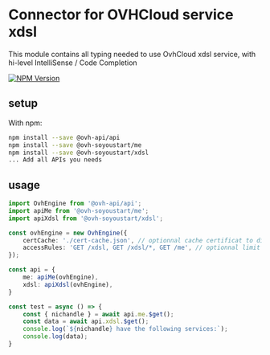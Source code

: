 # Connector for OVHCloud service xdsl

This module contains all typing needed to use OvhCloud xdsl service, with hi-level IntelliSense / Code Completion

[![NPM Version](https://img.shields.io/npm/v/@ovh-soyoustart/xdsl.svg?style=flat)](https://www.npmjs.org/package/@ovh-soyoustart/xdsl)

## setup

With npm:
````bash
npm install --save @ovh-api/api
npm install --save @ovh-soyoustart/me
npm install --save @ovh-soyoustart/xdsl
... Add all APIs you needs
````

## usage

````typescript
import OvhEngine from '@ovh-api/api';
import apiMe from '@ovh-soyoustart/me';
import apiXdsl from '@ovh-soyoustart/xdsl';

const ovhEngine = new OvhEngine({ 
    certCache: './cert-cache.json', // optionnal cache certificat to disk
    accessRules: 'GET /xdsl, GET /xdsl/*, GET /me', // optionnal limit the requested privileges.
});

const api = {
    me: apiMe(ovhEngine),
    xdsl: apiXdsl(ovhEngine),
}

const test = async () => {
    const { nichandle } = await api.me.$get();
    const data = await api.xdsl.$get();
    console.log(`${nichandle} have the following services:`);
    console.log(data);
}

````